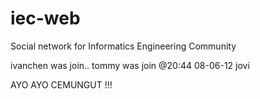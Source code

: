 iec-web
=======

Social network for Informatics Engineering Community

ivanchen was join..
tommy was join @20:44 08-06-12
jovi

AYO AYO CEMUNGUT !!!